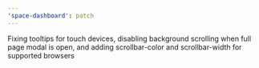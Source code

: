 ```yaml
---
'space-dashboard': patch
---
```


Fixing tooltips for touch devices, disabling background scrolling when full page modal is open, and adding scrollbar-color and scrollbar-width for supported browsers
